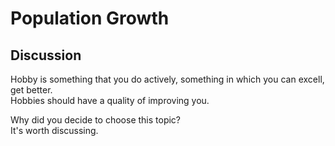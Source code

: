 # Population Growth
## Discussion
Hobby is something that you do actively, something in which you can excell, get better.  
Hobbies should have a quality of improving you.  

Why did you decide to choose this topic?  
It's worth discussing.  
